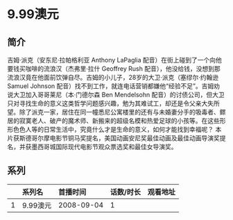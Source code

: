 # 9.99澳元


## 简介

吉姆·派克（安东尼·拉帕格利亚 Anthony LaPaglia 配音）在街上碰到了一个向他要钱买咖啡的流浪汉（杰弗里·拉什 Geoffrey Rush 配音），他没给钱，没想到那流浪汉竟在他面前饮弹自尽。吉姆的小儿子，28岁的大卫·派克（塞缪尔·约翰逊 Samuel Johnson 配音）找不到工作，就连电话营销都嫌他“经验不足”。吉姆劝说大卫加入哥哥莱尼（本·门德尔森 Ben Mendelsohn 配音）的讨债公司，但大卫只对寻找生命的意义这类哲学问题感兴趣，勉为其难试工，却还是令父亲大失所望。除了派克一家，居住在同一幢悉尼公寓楼里的还有与未婚妻分手的吸毒者、鳏居的寂寞老人、破产的魔术师、新搬来的超级名模和热爱足球的小孩等。在这些形形色色人等的日常生活中，究竟什么才是生命的意义，如何才能找到幸福呢？
本片获斯德哥尔摩电影节铜马奖提名，美国动画安尼奖最佳动画及最佳动画导演奖提名，并获墨西哥城国际现代电影节观众票选奖和最佳女导演奖。





## 系列

|     |   系列名   |   首播时间  | 话数/时长  | 观看地址 |
|:---  |:------    |:----      |:---       |:---  |
| 1 | 9.99澳元 | 2008-09-04 | 1 |   |



